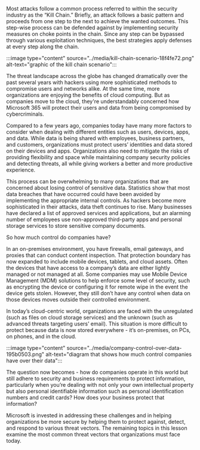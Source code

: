 Most attacks follow a common process referred to within the security industry as the “Kill Chain.” Briefly, an attack follows a basic pattern and proceeds from one step to the next to achieve the wanted outcomes. This step-wise process can be defended against by implementing security measures on choke points in the chain. Since any step can be bypassed through various exploitation techniques, the best strategies apply defenses at every step along the chain.

:::image type="content" source="../media/kill-chain-scenario-18f4fe72.png" alt-text="graphic of the kill chain scenario":::


The threat landscape across the globe has changed dramatically over the past several years with hackers using more sophisticated methods to compromise users and networks alike. At the same time, more organizations are enjoying the benefits of cloud computing. But as companies move to the cloud, they're understandably concerned how Microsoft 365 will protect their users and data from being compromised by cybercriminals.

Compared to a few years ago, companies today have many more factors to consider when dealing with different entities such as users, devices, apps, and data. While data is being shared with employees, business partners, and customers, organizations must protect users’ identities and data stored on their devices and apps. Organizations also need to mitigate the risks of providing flexibility and space while maintaining company security policies and detecting threats, all while giving workers a better and more productive experience.

This process can be overwhelming to many organizations that are concerned about losing control of sensitive data. Statistics show that most data breaches that have occurred could have been avoided by implementing the appropriate internal controls. As hackers become more sophisticated in their attacks, data theft continues to rise. Many businesses have declared a list of approved services and applications, but an alarming number of employees use non-approved third-party<sup></sup> apps and personal storage services to store sensitive company documents.

So how much control do companies have?

In an on-premises environment, you have firewalls, email gateways, and proxies that can conduct content inspection. That protection boundary has now expanded to include mobile devices, tablets, and cloud assets. Often the devices that have access to a company’s data are either lightly managed or not managed at all. Some companies may use Mobile Device Management (MDM) solutions to help enforce some level of security, such as encrypting the device or configuring it for remote wipe in the event the device gets stolen. However, they still don’t have any control when data on those devices moves outside their controlled environment.

In today’s cloud-centric world, organizations are faced with the unregulated (such as files on cloud storage services) and the unknown (such as advanced threats targeting users’ email). This situation is more difficult to protect because data is now stored everywhere - it’s on-premises, on PCs, on phones, and in the cloud.

:::image type="content" source="../media/company-control-over-data-195b0503.png" alt-text="diagram that shows how much control companies have over their data":::


The question now becomes - how do companies operate in this world but still adhere to security and business requirements to protect information, particularly when you’re dealing with not only your own intellectual property but also personal identifiable information such as personal identification numbers and credit cards? How does your business protect that information?

Microsoft is invested in addressing these challenges and in helping organizations be more secure by helping them to protect against, detect, and respond to various threat vectors. The remaining topics in this lesson examine the most common threat vectors that organizations must face today.
